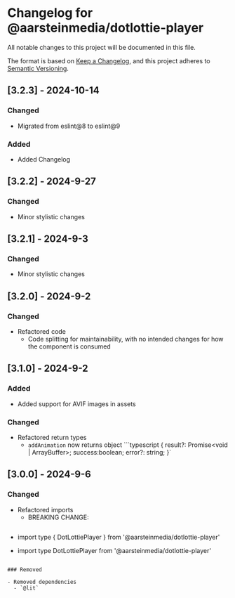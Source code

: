 # Changelog for @aarsteinmedia/dotlottie-player

All notable changes to this project will be documented in this file.

The format is based on [Keep a Changelog](https://keepachangelog.com/en/1.1.0/),
and this project adheres to [Semantic Versioning](https://semver.org/spec/v2.0.0.html).

## [3.2.3] - 2024-10-14

### Changed

- Migrated from eslint@8 to eslint@9

### Added

- Added Changelog

## [3.2.2] - 2024-9-27

### Changed

- Minor stylistic changes

## [3.2.1] - 2024-9-3

### Changed

- Minor stylistic changes

## [3.2.0] - 2024-9-2

### Changed

- Refactored code
  - Code splitting for maintainability, with no intended changes for how the component is consumed

## [3.1.0] - 2024-9-2

### Added

- Added support for AVIF images in assets

### Changed

- Refactored return types
  - `addAnimation` now returns object ```typescript { result?: Promise<void | ArrayBuffer>; success:boolean; error?: string; }`

## [3.0.0] - 2024-9-6

### Changed

- Refactored imports
  - BREAKING CHANGE:
    ````
- import type { DotLottiePlayer } from '@aarsteinmedia/dotlottie-player'
+ import type DotLottiePlayer from '@aarsteinmedia/dotlottie-player'
```

### Removed

- Removed dependencies
  - `@lit`